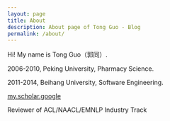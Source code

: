 ```yaml
---
layout: page
title: About
description: About page of Tong Guo - Blog 
permalink: /about/
---
```


Hi! My name is Tong Guo（郭同）. 

2006-2010, Peking University, Pharmacy Science.

2011-2014, Beihang University, Software Engineering.

[my.scholar.google](https://scholar.google.com/citations?user=4J7HYNAAAAAJ)

Reviewer of ACL/NAACL/EMNLP Industry Track



<meta name="google-site-verification" content="8NeXeopl0Y7RpgHgRilAMtTLuzHTNav3LpL8MA7lj1A" />
